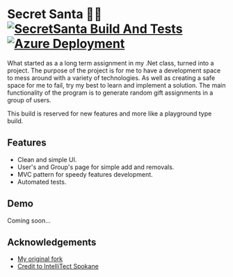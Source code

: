 
# Secret Santa 🎅🏽 [![SecretSanta Build And Tests](https://github.com/TechGlue/SecretSantaApp/actions/workflows/dotnet.yml/badge.svg?branch=master)](https://github.com/TechGlue/SecretSantaApp/actions/workflows/dotnet.yml) [![Azure Deployment](https://github.com/TechGlue/SecretSantaApp/actions/workflows/master_lgarcia29-secretsanta.yml/badge.svg)](https://github.com/TechGlue/SecretSantaApp/actions/workflows/master_lgarcia29-secretsanta.yml)


What started as a a long term assignment in my .Net class, turned into a project.
The purpose of the project is for me to have a development space to mess around with a variety of technologies. As well as creating a safe space for me to fail, try my best to learn and implement a solution.
The main functionality of the program is to generate random gift assignments in a group of users. 

This build is reserved for new features and more like a playground type build. 


## Features

- Clean and simple UI.
- User's and Group's page for simple add and removals.
- MVC pattern for speedy features development. 
- Automated tests.


## Demo

Coming soon...


## Acknowledgements

 - [My original fork](https://github.com/TechGlue/EWU-CSCD379-2021-Spring)
 - [Credit to IntelliTect Spokane](https://github.com/IntelliTect-Samples/EWU-CSCD379-2021-Spring)

